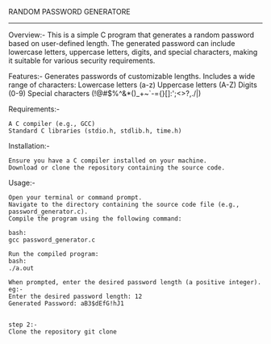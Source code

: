 RANDOM PASSWORD GENERATORE
___________________________
Overview:-
This is a simple C program that generates a random password based on user-defined length. The generated password can include lowercase letters, uppercase letters, digits, and special characters, making it suitable for various security requirements.

Features:-
    Generates passwords of customizable lengths.
    Includes a wide range of characters:
        Lowercase letters (a-z)
        Uppercase letters (A-Z)
        Digits (0-9)
        Special characters (!@#$%^&*()_+~`-={}[]:';<>?,./|)
        
Requirements:-

    A C compiler (e.g., GCC)
    Standard C libraries (stdio.h, stdlib.h, time.h)

Installation:-

    Ensure you have a C compiler installed on your machine.
    Download or clone the repository containing the source code.

Usage:-

    Open your terminal or command prompt.
    Navigate to the directory containing the source code file (e.g., password_generator.c).
    Compile the program using the following command:

    bash:
    gcc password_generator.c

    Run the compiled program:
    bash:
    ./a.out

    When prompted, enter the desired password length (a positive integer).
    eg:-
    Enter the desired password length: 12
    Generated Password: aB3$dEfG!hJ1


    step 2:-
    Clone the repository git clone
    

